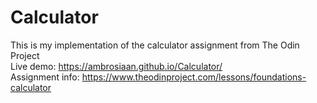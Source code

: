 # Calculator
This is my implementation of the calculator assignment from The Odin Project  
Live demo: https://ambrosiaan.github.io/Calculator/  
Assignment info: https://www.theodinproject.com/lessons/foundations-calculator  
